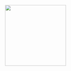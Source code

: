 <div id="header" align="center">
  <img src="https://media.giphy.com/media/iIqmM5tTjmpOB9mpbn/giphy.gif" width="200"/>
  <div id="badges"
    <img src="https://komarev.com/ghpvc/?username=IKrakovskii&style=flat-square&color=blue" alt=""/>
  </div>
</div>

